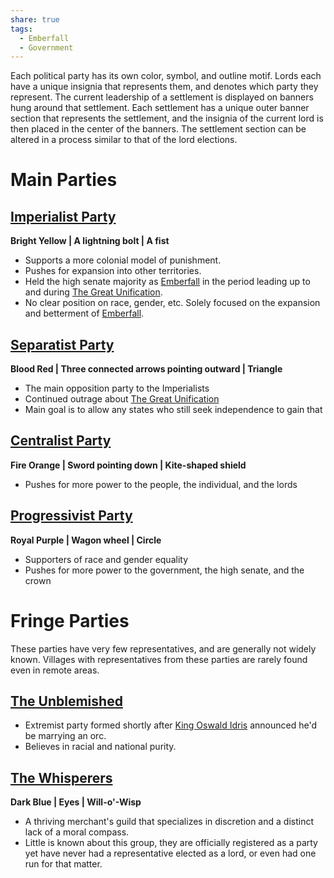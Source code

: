 ```yaml
---
share: true
tags:
  - Emberfall
  - Government
---
```


Each political party has its own color, symbol, and outline motif. Lords each have a unique insignia that represents them, and denotes which party they represent. The current leadership of a settlement is displayed on banners hung around that settlement. Each settlement has a unique outer banner section that represents the settlement, and the insignia of the current lord is then placed in the center of the banners. The settlement section can be altered in a process similar to that of the lord elections.
# Main Parties
## [Imperialist Party](./Imperialist%20Party.md)
**Bright Yellow | A lightning bolt | A fist**
- Supports a more colonial model of punishment.
- Pushes for expansion into other territories.
- Held the high senate majority as [Emberfall](./Emberfall.md) in the period leading up to and during [The Great Unification](./The%20Great%20Unification.md).
- No clear position on race, gender, etc. Solely focused on the expansion and betterment of [Emberfall](./Emberfall.md).
## [Separatist Party](./Separatist%20Party.md)
**Blood Red | Three connected arrows pointing outward | Triangle**
- The main opposition party to the Imperialists
- Continued outrage about [The Great Unification](./The%20Great%20Unification.md)
- Main goal is to allow any states who still seek independence to gain that
## [Centralist Party](./Centralist%20Party.md)
**Fire Orange | Sword pointing down | Kite-shaped shield**
- Pushes for more power to the people, the individual, and the lords
## [Progressivist Party](./Progressivist%20Party.md)
**Royal Purple | Wagon wheel | Circle**
- Supporters of race and gender equality
- Pushes for more power to the government, the high senate, and the crown
# Fringe Parties
These parties have very few representatives, and are generally not widely known. Villages with representatives from these parties are rarely found even in remote areas.
## [The Unblemished](./The%20Unblemished.md)
- Extremist party formed shortly after [King Oswald Idris](./King%20Oswald%20Idris.md) announced he'd be marrying an orc.
- Believes in racial and national purity.
## [The Whisperers](./The%20Whisperers.md)
**Dark Blue | Eyes | Will-o'-Wisp**
- A thriving merchant's guild that specializes in discretion and a distinct lack of a moral compass.
- Little is known about this group, they are officially registered as a party yet have never had a representative elected as a lord, or even had one run for that matter.